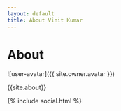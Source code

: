 ```yaml
---
layout: default
title: About Vinit Kumar
---
```


<h1 class="owner-name">About</h1>
![user-avatar]({{ site.owner.avatar }})

{{site.about}}

<div class="pagination">
  {% include social.html %}
</div>
